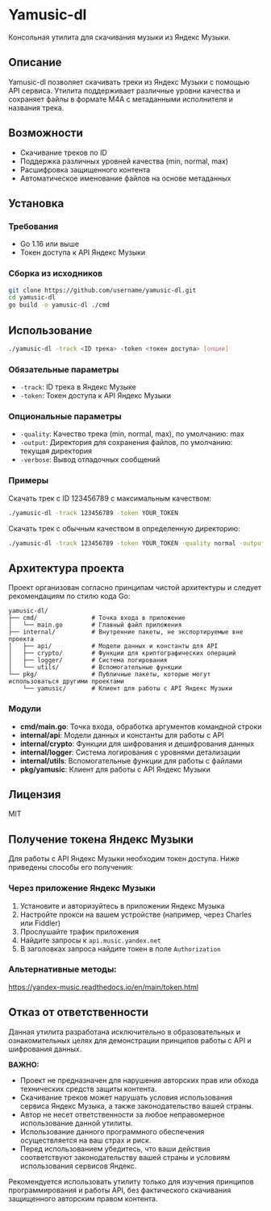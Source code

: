 # Yamusic-dl

Консольная утилита для скачивания музыки из Яндекс Музыки.

## Описание

Yamusic-dl позволяет скачивать треки из Яндекс Музыки с помощью API сервиса. Утилита поддерживает различные уровни качества и сохраняет файлы в формате M4A с метаданными исполнителя и названия трека.

## Возможности

- Скачивание треков по ID
- Поддержка различных уровней качества (min, normal, max)
- Расшифровка защищенного контента
- Автоматическое именование файлов на основе метаданных

## Установка

### Требования

- Go 1.16 или выше
- Токен доступа к API Яндекс Музыки

### Сборка из исходников

```bash
git clone https://github.com/username/yamusic-dl.git
cd yamusic-dl
go build -o yamusic-dl ./cmd
```

## Использование

```bash
./yamusic-dl -track <ID трека> -token <токен доступа> [опции]
```

### Обязательные параметры

- `-track`: ID трека в Яндекс Музыке
- `-token`: Токен доступа к API Яндекс Музыки

### Опциональные параметры

- `-quality`: Качество трека (min, normal, max), по умолчанию: max
- `-output`: Директория для сохранения файлов, по умолчанию: текущая директория
- `-verbose`: Вывод отладочных сообщений

### Примеры

Скачать трек с ID 123456789 с максимальным качеством:
```bash
./yamusic-dl -track 123456789 -token YOUR_TOKEN
```

Скачать трек с обычным качеством в определенную директорию:
```bash
./yamusic-dl -track 123456789 -token YOUR_TOKEN -quality normal -output ~/Music
```

## Архитектура проекта

Проект организован согласно принципам чистой архитектуры и следует рекомендациям по стилю кода Go:

```
yamusic-dl/
├── cmd/               # Точка входа в приложение
│   └── main.go        # Главный файл приложения
├── internal/          # Внутренние пакеты, не экспортируемые вне проекта
│   ├── api/           # Модели данных и константы для API
│   ├── crypto/        # Функции для криптографических операций
│   ├── logger/        # Система логирования
│   └── utils/         # Вспомогательные функции
└── pkg/               # Публичные пакеты, которые могут использоваться другими проектами
    └── yamusic/       # Клиент для работы с API Яндекс Музыки
```

### Модули

- **cmd/main.go**: Точка входа, обработка аргументов командной строки
- **internal/api**: Модели данных и константы для работы с API
- **internal/crypto**: Функции для шифрования и дешифрования данных
- **internal/logger**: Система логирования с уровнями детализации
- **internal/utils**: Вспомогательные функции для работы с файлами
- **pkg/yamusic**: Клиент для работы с API Яндекс Музыки

## Лицензия

MIT

## Получение токена Яндекс Музыки

Для работы с API Яндекс Музыки необходим токен доступа. Ниже приведены способы его получения:

### Через приложение Яндекс Музыки

1. Установите и авторизуйтесь в приложении Яндекс Музыка
2. Настройте прокси на вашем устройстве (например, через Charles или Fiddler)
3. Прослушайте трафик приложения
4. Найдите запросы к `api.music.yandex.net`
5. В заголовках запроса найдите токен в поле `Authorization`

### Альтернативные методы: 

https://yandex-music.readthedocs.io/en/main/token.html

## Отказ от ответственности

Данная утилита разработана исключительно в образовательных и ознакомительных целях для демонстрации принципов работы с API и шифрования данных. 

**ВАЖНО:**
- Проект не предназначен для нарушения авторских прав или обхода технических средств защиты контента.
- Скачивание треков может нарушать условия использования сервиса Яндекс Музыка, а также законодательство вашей страны.
- Автор не несет ответственности за любое неправомерное использование данной утилиты.
- Использование данного программного обеспечения осуществляется на ваш страх и риск.
- Перед использованием убедитесь, что ваши действия соответствуют законодательству вашей страны и условиям использования сервисов Яндекс.

Рекомендуется использовать утилиту только для изучения принципов программирования и работы API, без фактического скачивания защищенного авторским правом контента.

